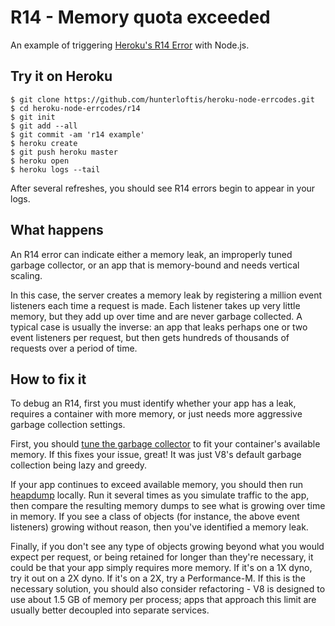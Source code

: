 # R14 - Memory quota exceeded

An example of triggering [Heroku's R14 Error](https://devcenter.heroku.com/articles/error-codes#r14-memory-quota-exceeded) with Node.js.

## Try it on Heroku

```
$ git clone https://github.com/hunterloftis/heroku-node-errcodes.git
$ cd heroku-node-errcodes/r14
$ git init
$ git add --all
$ git commit -am 'r14 example'
$ heroku create
$ git push heroku master
$ heroku open
$ heroku logs --tail
```

After several refreshes, you should see R14 errors begin to appear in your logs.

## What happens

An R14 error can indicate either a memory leak, an improperly tuned garbage collector,
or an app that is memory-bound and needs vertical scaling.

In this case, the server creates a memory leak by registering a million event listeners each time a request is made.
Each listener takes up very little memory, but they add up over time and are never garbage collected.
A typical case is usually the inverse: an app that leaks perhaps one or two event listeners per request,
but then gets hundreds of thousands of requests over a period of time.

## How to fix it

To debug an R14, first you must identify whether your app has a leak,
requires a container with more memory, or just needs more aggressive garbage collection settings.

First, you should [tune the garbage collector](https://blog.heroku.com/archives/2015/11/10/node-habits-2016#7-avoid-garbage)
to fit your container's available memory.
If this fixes your issue, great! It was just V8's default garbage collection being lazy and greedy.

If your app continues to exceed available memory, you should then run
[heapdump](https://github.com/bnoordhuis/node-heapdump) locally.
Run it several times as you simulate traffic to the app,
then compare the resulting memory dumps to see what is growing over time in memory.
If you see a class of objects (for instance, the above event listeners) growing without reason,
then you've identified a memory leak.

Finally, if you don't see any type of objects growing beyond what you would expect per request,
or being retained for longer than they're necessary, it could be that your app simply requires more memory.
If it's on a 1X dyno, try it out on a 2X dyno. If it's on a 2X, try a Performance-M.
If this is the necessary solution, you should also consider refactoring -
V8 is designed to use about 1.5 GB of memory per process; apps that approach this limit are usually
better decoupled into separate services.
